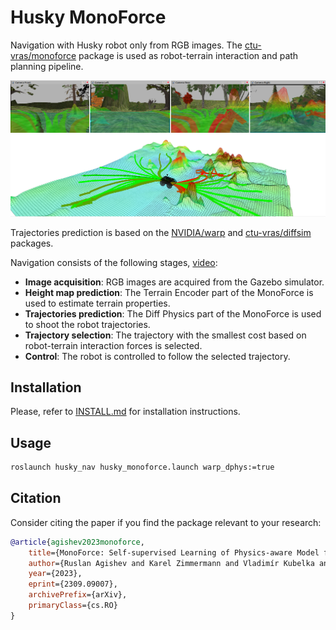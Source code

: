 # Husky MonoForce

Navigation with Husky robot only from RGB images.
The [ctu-vras/monoforce](https://github.com/ctu-vras/monoforce) package is used as robot-terrain interaction and path planning pipeline.

![Husky in Gazebo](docs/imgs/cameras.png)
![Husky in Gazebo](docs/imgs/husky_monoforce.png)

Trajectories prediction is based on the
[NVIDIA/warp](https://github.com/NVIDIA/warp) and
[ctu-vras/diffsim](https://github.com/ctu-vras/diffsim/)
packages.

Navigation consists of the following stages, [video](https://drive.google.com/file/d/1OLnTtedNLX23HjNnXV7Sct_3xSFGxe2H/view?usp=sharing):
- **Image acquisition**: RGB images are acquired from the Gazebo simulator.
- **Height map prediction**: The Terrain Encoder part of the MonoForce is used to estimate terrain properties.
- **Trajectories prediction**: The Diff Physics part of the MonoForce is used to shoot the robot trajectories.
- **Trajectory selection**: The trajectory with the smallest cost based on robot-terrain interaction forces is selected.
- **Control**: The robot is controlled to follow the selected trajectory.

## Installation

Please, refer to [INSTALL.md](docs/INSTALL.md) for installation instructions.

## Usage

```bash
roslaunch husky_nav husky_monoforce.launch warp_dphys:=true
```

## Citation

Consider citing the paper if you find the package relevant to your research:

```bibtex
@article{agishev2023monoforce,
    title={MonoForce: Self-supervised Learning of Physics-aware Model for Predicting Robot-terrain Interaction},
    author={Ruslan Agishev and Karel Zimmermann and Vladimír Kubelka and Martin Pecka and Tomáš Svoboda},
    year={2023},
    eprint={2309.09007},
    archivePrefix={arXiv},
    primaryClass={cs.RO}
}
```
